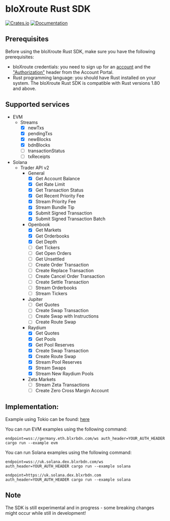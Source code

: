 # bloXroute Rust SDK

[![Crates.io](https://img.shields.io/crates/v/bloxroute-sdk)](https://crates.io/crates/bloxroute-sdk)
[![Documentation](https://docs.rs/bloxroute-sdk/badge.svg)](https://docs.rs/bloxroute-sdk)

## Prerequisites

Before using the bloXroute Rust SDK, make sure you have the following prerequisites:

- bloXroute credentials: you need to sign up for an [account][account] and the ["Authorization"][authorization] header from the Account Portal.
- Rust programming language: you should have Rust installed on your system. The bloXroute Rust SDK is compatible with Rust versions 1.80 and above.

[account]: https://portal.bloxroute.com/register
[authorization]: https://docs.bloXroute.com/apis/authorization-headers

## Supported services

- EVM
    - Streams
        - [X] newTxs
        - [X] pendingTxs
        - [X] newBlocks
        - [X] bdnBlocks
        - [ ] transactionStatus
        - [ ] txReceipts
- Solana
    - Trader API v2
        - General 
            - [X] Get Account Balance
            - [X] Get Rate Limit
            - [X] Get Transaction Status
            - [X] Get Recent Priority Fee
            - [X] Stream Priority Fee
            - [X] Stream Bundle Tip
            - [X] Submit Signed Transaction
            - [X] Submit Signed Transaction Batch
        - Openbook
            - [X] Get Markets
            - [X] Get Orderbooks
            - [X] Get Depth
            - [ ] Get Tickers
            - [ ] Get Open Orders
            - [ ] Get Unsettled
            - [ ] Create Order Transaction
            - [ ] Create Replace Transaction
            - [ ] Create Cancel Order Transaction
            - [ ] Create Settle Transaction
            - [ ] Stream Orderbooks
            - [ ] Stream Tickers
        - Jupiter
            - [ ] Get Quotes
            - [ ] Create Swap Transaction
            - [ ] Create Swap with Instructions
            - [ ] Create Route Swap
        - Raydium
            - [X] Get Quotes
            - [X] Get Pools
            - [X] Get Pool Reserves
            - [X] Create Swap Transaction
            - [X] Create Route Swap
            - [X] Stream Pool Reserves
            - [X] Stream Swaps
            - [X] Stream New Raydium Pools
        - Zeta Markets
            - [ ] Stream Zeta Transactions
            - [ ] Create Zero Cross Margin Account

## Implementation:
<p>Example using Tokio can be found: <a href="https://github.com/hjawhar/bloxroute-sdk-rs/tree/master/examples/tokio">here</a></p>
<p>You can run EVM examples using the following command:</p>

```
endpoint=wss://germany.eth.blxrbdn.com/ws auth_header=YOUR_AUTH_HEADER cargo run --example evm
```

<p>You can run Solana examples using the following command:</p>

```
endpoint=wss://uk.solana.dex.blxrbdn.com/ws auth_header=YOUR_AUTH_HEADER cargo run --example solana
```

```
endpoint=https://uk.solana.dex.blxrbdn.com auth_header=YOUR_AUTH_HEADER cargo run --example solana
```


## Note
<p>
The SDK is still experimental and in progress - some breaking changes might occur while still in development!
</p>